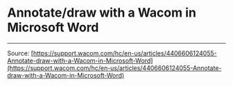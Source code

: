 # Annotate/draw with a Wacom in Microsoft Word



---
Source: [https://support.wacom.com/hc/en-us/articles/4406606124055-Annotate-draw-with-a-Wacom-in-Microsoft-Word](https://support.wacom.com/hc/en-us/articles/4406606124055-Annotate-draw-with-a-Wacom-in-Microsoft-Word)
